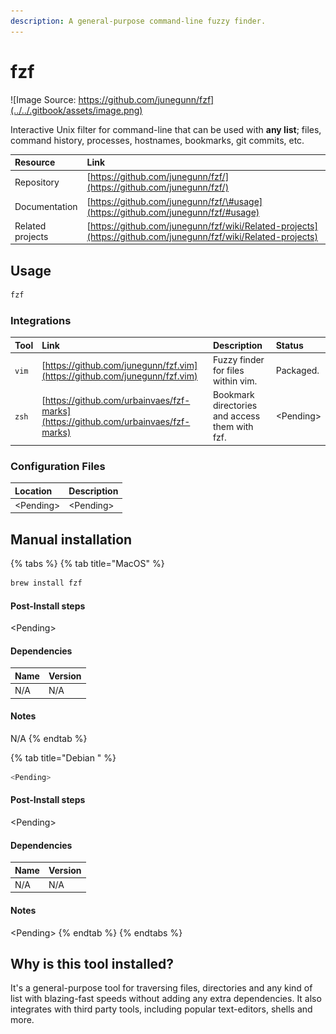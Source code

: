 ```yaml
---
description: A general-purpose command-line fuzzy finder.
---
```


# fzf

![Image Source: https://github.com/junegunn/fzf](../../.gitbook/assets/image.png)

Interactive Unix filter for command-line that can be used with **any list**; files, command history, processes, hostnames, bookmarks, git commits, etc.

| Resource | Link |
| :--- | :--- |
| Repository | [https://github.com/junegunn/fzf/](https://github.com/junegunn/fzf/) |
| Documentation | [https://github.com/junegunn/fzf/\#usage](https://github.com/junegunn/fzf/#usage) |
| Related projects | [https://github.com/junegunn/fzf/wiki/Related-projects](https://github.com/junegunn/fzf/wiki/Related-projects) |

## Usage

```bash
fzf
```

### Integrations

| Tool | Link | Description | Status |
| :--- | :--- | :--- | :--- |
| `vim` | [https://github.com/junegunn/fzf.vim](https://github.com/junegunn/fzf.vim) | Fuzzy finder for files within vim. | Packaged. |
| `zsh` | [https://github.com/urbainvaes/fzf-marks](https://github.com/urbainvaes/fzf-marks) | Bookmark directories and access them with fzf. | &lt;Pending&gt; |

### Configuration Files

| Location | Description |
| :--- | :--- |
| &lt;Pending&gt; | &lt;Pending&gt; |

## Manual installation

{% tabs %}
{% tab title="MacOS" %}
```bash
brew install fzf
```

#### Post-Install steps

&lt;Pending&gt;

#### Dependencies

| Name | Version |
| :--- | :--- |
| N/A | N/A |

#### Notes

N/A
{% endtab %}

{% tab title="Debian <Pending>" %}
```bash
<Pending>
```

#### Post-Install steps

&lt;Pending&gt;

#### Dependencies

| Name | Version |
| :--- | :--- |
| N/A | N/A |

#### Notes

&lt;Pending&gt;
{% endtab %}
{% endtabs %}

## Why is this tool installed?

It's a general-purpose tool for traversing files, directories and any kind of list with blazing-fast speeds without adding any extra dependencies. It also integrates with third party tools, including popular text-editors, shells and more.

